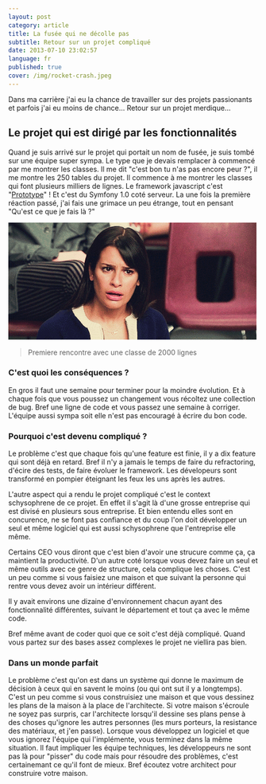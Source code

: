 ```yaml
---
layout: post
category: article
title: La fusée qui ne décolle pas
subtitle: Retour sur un projet compliqué
date: 2013-07-10 23:02:57
language: fr
published: true
cover: /img/rocket-crash.jpeg
---
```


Dans ma carrière j'ai eu la chance de travailler sur des projets passionants et parfois j'ai eu moins de chance...
Retour sur un projet merdique...

## Le projet qui est dirigé par les fonctionnalités

Quand je suis arrivé sur le projet qui portait un nom de fusée, je suis tombé sur une équipe super sympa. 
Le type que je devais remplacer à commencé par me montrer les classes. 
Il me dit "c'est bon tu n'as pas encore peur ?", il me montre les 250 tables du projet.
Il commence à me montrer les classes qui font plusieurs milliers de lignes. 
Le framework javascript c'est "[Prototype](http://prototypejs.org)" ! Et c'est du Symfony 1.0 coté serveur.
La une fois la première réaction passé, j'ai fais une grimace un peu étrange, tout en pensant "Qu'est ce que je fais là ?"

![wtf](/img/wtf.gif "Premiere rencontre avec une classe de 2000 lignes")
 <blockquote>
  Premiere rencontre avec une classe de 2000 lignes
</blockquote>


### C'est quoi les conséquences ? 
En gros il faut une semaine pour terminer pour la moindre évolution. 
Et à chaque fois que vous poussez un changement vous récoltez une collection de bug. 
Bref une ligne de code et vous passez une semaine à corriger. 
L'équipe aussi sympa soit elle n'est pas encouragé à écrire du bon code.


### Pourquoi c'est devenu compliqué ?
Le problème c'est que chaque fois qu'une feature est finie, il y a dix feature qui sont déjà en retard. 
Bref il n'y a jamais le temps de faire du refractoring, d'écire des tests, de faire évoluer le framework.
Les dévelopeurs sont transformé en pompier éteignant les feux les uns après les autres. 

L'autre aspect qui a rendu le projet compliqué c'est le context schysophrene de ce projet. 
En effet il s'agit là d'une grosse entreprise qui est divisé en plusieurs sous entreprise. 
Et bien entendu elles sont en concurence, ne se font pas confiance et du coup l'on doit développer un seul et même logiciel qui est aussi schysophrene que l'entreprise elle même. 

Certains CEO vous diront que c'est bien d'avoir une strucure comme ça, ça maintient la productivité.
D'un autre coté lorsque vous devez faire un seul et même outils avec ce genre de structure, cela complique les choses. 
C'est un peu comme si vous faisiez une maison et que suivant la personne qui rentre vous devez avoir un intérieur différent. 

Il y avait environs une dizaine d'environnement chacun ayant des fonctionnalité différentes, suivant le département et tout ça avec le même code.

Bref même avant de coder quoi que ce soit c'est déjà compliqué. Quand vous partez sur des bases assez complexes le projet ne viellira pas bien. 

### Dans un monde parfait

Le problème c'est qu'on est dans un système qui donne le maximum de décision à ceux qui en savent le moins (ou qui ont sut il y a longtemps).
C'est un peu comme si vous construisiez une maison et que vous dessinez les plans de la maison à la place de l'architecte.
Si votre maison s'écroule ne soyez pas surpris, car l'architecte lorsqu'il dessine ses plans pense à des choses qu'ignore les autres personnes (les murs porteurs, la resistance des matériaux, et j'en passe).
Lorsque vous développez un logiciel et que vous ignorez l'équipe qui l'implémente, vous terminez dans la même situation. 
Il faut impliquer les équipe techniques, les développeurs ne sont pas là pour "pisser" du code mais pour résoudre des problèmes, c'est certainemant ce qu'il font de mieux. 
Bref écoutez votre architect pour construire votre maison.  